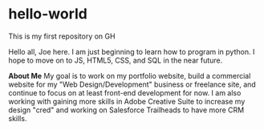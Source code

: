 # hello-world
This is my first repository on GH

Hello all, Joe here. I am just beginning to learn how to program in python. 
I hope to move on to JS, HTML5, CSS, and SQL in the near future. 

**About Me** 
My goal is to work on my portfolio website, build a commercial website for my "Web Design/Development" business or freelance site, and continue to focus on at least front-end development for now. I am also working with gaining more skills in Adobe Creative Suite to increase my design "cred" and working on Salesforce Trailheads to have more CRM skills. 
